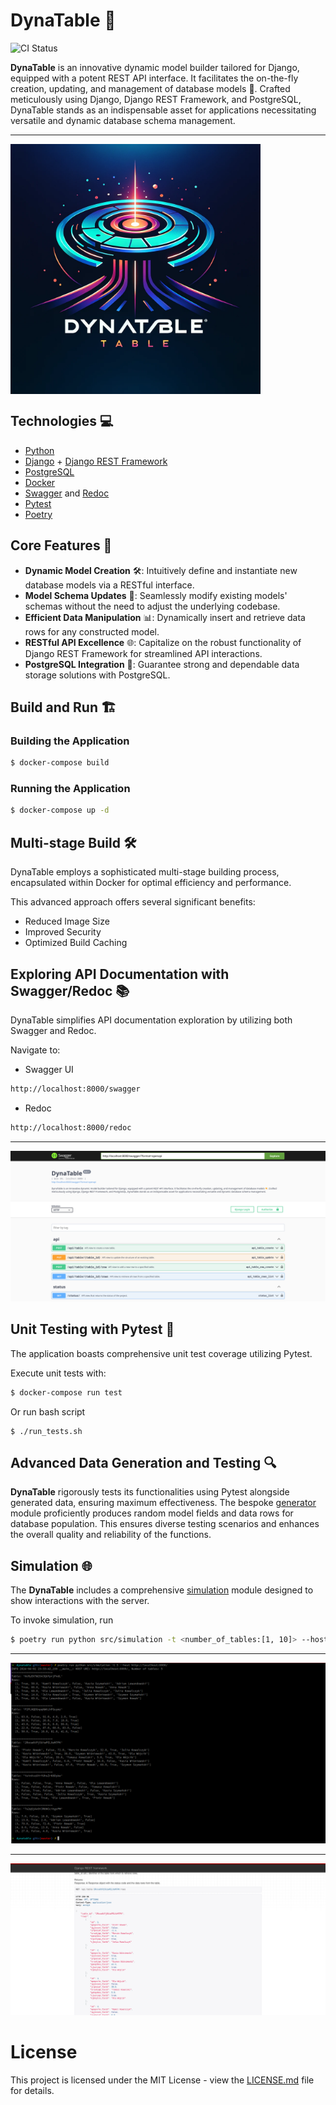 

# DynaTable 🚀

![CI Status](https://github.com/blooser/DynaTable/actions/workflows/docker-image.yml/badge.svg)

**DynaTable** is an innovative dynamic model builder tailored for Django, equipped with a potent REST API interface. It facilitates the on-the-fly creation, updating, and management of database models 🌟. Crafted meticulously using Django, Django REST Framework, and PostgreSQL, DynaTable stands as an indispensable asset for applications necessitating versatile and dynamic database schema management.

---

<img  width="400" align="center" src="https://raw.githubusercontent.com/blooser/DynaTable/master/images/logo.webp">

## Technologies 💻
- [Python](https://www.python.org/)
- [Django](https://www.djangoproject.com/) + [Django REST Framework](https://www.django-rest-framework.org/)
- [PostgreSQL](https://www.postgresql.org/)
- [Docker](https://www.docker.com/)
- [Swagger](https://swagger.io/) and [Redoc](https://redoc.ly/)
- [Pytest](https://docs.pytest.org/en/stable/)
- [Poetry](https://python-poetry.org/)

## Core Features 🌈

- **Dynamic Model Creation** 🛠️: Intuitively define and instantiate new database models via a RESTful interface.
- **Model Schema Updates** 🔧: Seamlessly modify existing models' schemas without the need to adjust the underlying codebase.
- **Efficient Data Manipulation** 📊: Dynamically insert and retrieve data rows for any constructed model.
- **RESTful API Excellence** 🌐: Capitalize on the robust functionality of Django REST Framework for streamlined API interactions.
- **PostgreSQL Integration** 💾: Guarantee strong and dependable data storage solutions with PostgreSQL.

## Build and Run 🏗️

### Building the Application

```bash
$ docker-compose build
```

###  Running the Application

```bash
$ docker-compose up -d
```

## Multi-stage Build 🛠️

DynaTable employs a sophisticated multi-stage building process, encapsulated within Docker for optimal efficiency and performance.

This advanced approach offers several significant benefits:
-  Reduced Image Size
- Improved Security
- Optimized Build Caching

## Exploring API Documentation with Swagger/Redoc 📚

DynaTable simplifies API documentation exploration by utilizing both Swagger and Redoc.

Navigate to:

- Swagger UI

```bash
http://localhost:8000/swagger
```

- Redoc

```bash
http://localhost:8000/redoc
```
---
<img src="https://github.com/blooser/DynaTable/blob/master/images/swagger.png?raw=true" />

## Unit Testing with Pytest 🧪

The application boasts comprehensive unit test coverage utilizing Pytest.

Execute unit tests with:

```bash
$ docker-compose run test
```

Or run bash script

```
$ ./run_tests.sh
```

## Advanced Data Generation and Testing 🔍

**DynaTable** rigorously tests its functionalities using Pytest alongside generated data, ensuring maximum effectiveness. The bespoke [generator](https://github.com/blooser/DynaTable/blob/master/src/tests/generator.py) module proficiently produces random model fields and data rows for database population. This ensures diverse testing scenarios and enhances the overall quality and reliability of the functions.

## Simulation 🌐

The **DynaTable** includes a comprehensive [simulation](https://github.com/blooser/DynaTable/blob/master/src/simulation/__main__.py) module designed to show interactions with the server. 

To invoke simulation, run

```bash
$ poetry run python src/simulation -t <number_of_tables:[1, 10]> --host <host:http://localhost:8000/>
```

---

![sim1](https://github.com/blooser/DynaTable/blob/master/images/sim1.png?raw=true)

---

![sim2](https://github.com/blooser/DynaTable/blob/master/images/sim2.png?raw=true)


# License

This project is licensed under the MIT License - view the [LICENSE.md](https://github.com/blooser/DynaTable/blob/master/LICENSE.md) file for details.


